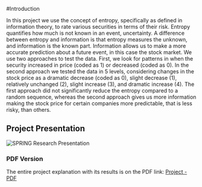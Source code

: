 #Introduction 

In this project we use the concept of entropy, specifically
as defined in information theory, to rate various securities in
terms of their risk. Entropy quantifies how much is not
known in an event, uncertainty. A difference between
entropy and information is that entropy measures the
unknown, and information is the known part. Information
allows us to make a more accurate prediction about a
future event, in this case the stock market. We use two
approaches to test the data. First, we look for patterns in
when the security increased in price (coded as 1) or
decreased (coded as 0). In the second approach we tested
the data in 5 levels, considering changes in the stock price as
a dramatic decrease (coded as 0), slight decrease (1),
relatively unchanged (2), slight increase (3), and dramatic
increase (4). The first approach did not significantly reduce
the entropy compared to a random sequence, whereas the
second approach gives us more information making the
stock price for certain companies more predictable, that is
less risky, than others.

## Project Presentation 
![SPRING Research Presentation](https://user-images.githubusercontent.com/20369540/221332631-2b3a9632-9b35-43a6-a31a-cd10b3ef55a7.png)


### PDF Version 
The entire project explanation with its results is on the PDF link:
[Project - PDF](https://drive.google.com/file/d/1FSWzZ--UneA1kbEsc3v3Pqk6b2j22W3k/view?usp=sharing)

